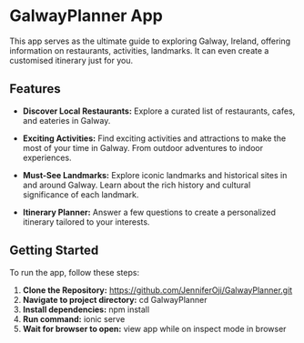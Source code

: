 # GalwayPlanner App

This app serves as the ultimate guide to exploring Galway, Ireland, offering information on restaurants, activities, landmarks. It can even create a customised itinerary just for you.

## Features

- **Discover Local Restaurants:** Explore a curated list of restaurants, cafes, and eateries in Galway.
  
- **Exciting Activities:** Find exciting activities and attractions to make the most of your time in Galway. From outdoor adventures to indoor experiences.

- **Must-See Landmarks:** Explore iconic landmarks and historical sites in and around Galway. Learn about the rich history and cultural significance of each landmark.
  
- **Itinerary Planner:** Answer a few questions to create a personalized itinerary tailored to your interests.

## Getting Started

To run the app, follow these steps:

1. **Clone the Repository:** https://github.com/JenniferOji/GalwayPlanner.git
2. **Navigate to project directory:** cd GalwayPlanner
3. **Install dependencies:** npm install
4. **Run command:** ionic serve 
5. **Wait for browser to open:** view app while on inspect mode in browser 
